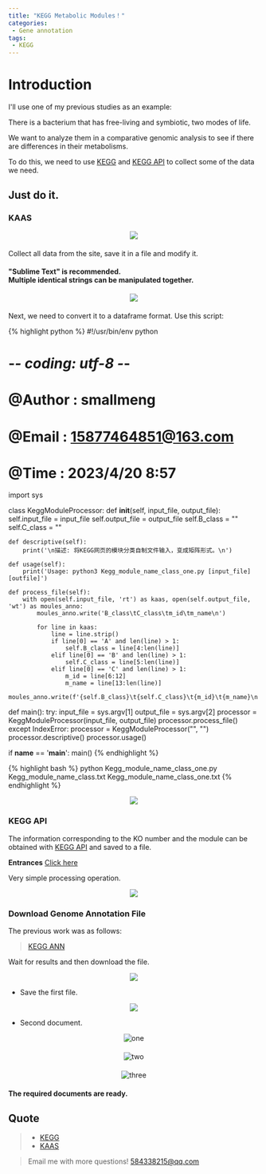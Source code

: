```yaml
---
title: "KEGG Metabolic Modules！"
categories: 
 - Gene annotation
tags: 
 - KEGG
---
```


# Introduction

I'll use one of my previous studies as an example:

There is a bacterium that has free-living and symbiotic, two modes of life.

We want to analyze them in a comparative genomic analysis to see if there are differences in their metabolisms.

To do this, we need to use [KEGG][KEGG-docs] and [KEGG API][KAAS-docs] to collect some of the data we need.

## Just do it.

### KAAS

<div style="text-align: center; margin-bottom: 20px;">
  <img src="https://mengqy2022.github.io/assets/images/20241025-1.png"/>
</div>

Collect all data from the site, save it in a file and modify it.

<div class="notice">
  <h4>"Sublime Text" is recommended.<br>Multiple identical strings can be manipulated together.</h4>
</div>

<div style="text-align: center; margin-bottom: 20px;">
  <img src="https://mengqy2022.github.io/assets/images/20241025-2.png"/>
</div>

Next, we need to convert it to a dataframe format. Use this script:

{% highlight python %}
#!/usr/bin/env python
# -*- coding: utf-8 -*-
# @Author    : smallmeng
# @Email     : 15877464851@163.com
# @Time      : 2023/4/20 8:57

import sys

class KeggModuleProcessor:
    def __init__(self, input_file, output_file):
        self.input_file = input_file
        self.output_file = output_file
        self.B_class = ""
        self.C_class = ""

    def descriptive(self):
        print('\n描述: 将KEGG网页的模块分类自制文件输入，变成矩阵形式。\n')

    def usage(self):
        print('Usage: python3 Kegg_module_name_class_one.py [input_file] [outfile]')

    def process_file(self):
        with open(self.input_file, 'rt') as kaas, open(self.output_file, 'wt') as moules_anno:
            moules_anno.write('B_class\tC_class\tm_id\tm_name\n')

            for line in kaas:
                line = line.strip()
                if line[0] == 'A' and len(line) > 1:
                    self.B_class = line[4:len(line)]
                elif line[0] == 'B' and len(line) > 1:
                    self.C_class = line[5:len(line)]
                elif line[0] == 'C' and len(line) > 1:
                    m_id = line[6:12]
                    m_name = line[13:len(line)]
                    moules_anno.write(f'{self.B_class}\t{self.C_class}\t{m_id}\t{m_name}\n')

def main():
    try:
        input_file = sys.argv[1]
        output_file = sys.argv[2]
        processor = KeggModuleProcessor(input_file, output_file)
        processor.process_file()
    except IndexError:
        processor = KeggModuleProcessor("", "")
        processor.descriptive()
        processor.usage()

if __name__ == '__main__':
    main()
{% endhighlight %}

{% highlight bash %}
python Kegg_module_name_class_one.py Kegg_module_name_class.txt Kegg_module_name_class_one.txt
{% endhighlight %}

<div style="text-align: center;">
  <img src="https://mengqy2022.github.io/assets/images/20241025-3.png"/>
</div>

### KEGG API

The information corresponding to the KO number and the module can be obtained with [KEGG API][API-docs] and saved to a file.

**Entrances** [Click here][KO-moudles]

Very simple processing operation.

<div style="text-align: center;">
  <img src="https://mengqy2022.github.io/assets/images/20241025-4.png"/>
</div>

### Download Genome Annotation File

The previous work was as follows:

> [KEGG ANN][KEGG-ann]

Wait for results and then download the file.

<div style="text-align: center;">
  <img src="https://mengqy2022.github.io/assets/images/20241025-5.png"/>
</div>

- Save the first file.

<div style="text-align: center;">
  <img src="https://mengqy2022.github.io/assets/images/20241025-6.png"/>
</div>

- Second document.

<div style="text-align: center; margin-bottom: 20px;">
  <img src="https://mengqy2022.github.io/assets/images/20241025-7.png" title="one"/>
</div>

<div style="text-align: center; margin-bottom: 20px;">
  <img src="https://mengqy2022.github.io/assets/images/20241025-8.png" title="two"/>
</div>

<div style="text-align: center;">
  <img src="https://mengqy2022.github.io/assets/images/20241025-9.png"  title="three"/>
</div>

<div class="notice">
  <h4>The required documents are ready.</h4>
</div>

## Quote

> - [KEGG][KEGG-docs]
> - [KAAS][KAAS-docs] 

> Email me with more questions!
> 584338215@qq.com

[KEGG-docs]: https://www.kegg.jp/brite/ko00002a
[API-docs]: https://www.kegg.jp/kegg/rest/
[KO-moudles]: https://rest.kegg.jp/link/module/ko
[KEGG-ann]: https://mengqy2022.github.io/gene%20annotation/kegg-ann/
[KAAS-docs]: https://www.genome.jp/tools/kaas/

<script src="https://giscus.app/client.js"
        data-repo="mengqy2022/mengqy2022.github.io"
        data-repo-id="R_kgDONFQ-nw"
        data-category="Announcements"
        data-category-id="DIC_kwDONFQ-n84CjtiY"
        data-mapping="pathname"
        data-strict="0"
        data-reactions-enabled="1"
        data-emit-metadata="0"
        data-input-position="bottom"
        data-theme="dark_high_contrast"
        data-lang="zh-CN"
        crossorigin="anonymous"
        async>
</script>